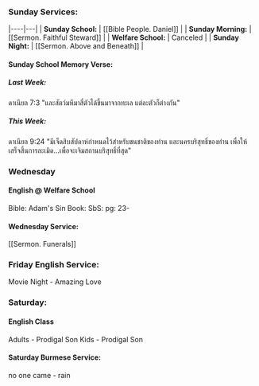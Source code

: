 ### Sunday Services:

|----|---|
| **Sunday School:**  | [[Bible People. Daniel]] |
| **Sunday Morning:** | [[Sermon. Faithful Steward]] |
| **Welfare School:** | Canceled |
| **Sunday Night:**   | [[Sermon. Above and Beneath]] |

#### Sunday School Memory Verse:
##### Last Week: 
ดาเนียล 7:3 "และสัตว์มหึมาสี่ตัวได้ขึ้นมาจากทะเล แต่ละตัวก็ต่างกัน"
##### This Week:
ดาเนียล 9:24 "มีเจ็ดสิบสัปดาห์กำหนดไว้สำหรับชนชาติของท่าน และนครบริสุทธิ์ของท่าน เพื่อให้เสร็จสิ้นการละเมิด...เพื่อจะเจิมสถานบริสุทธิ์ที่สุด"
### Wednesday 
#### English @ Welfare School
Bible: Adam's Sin
Book: SbS: pg: 23-
#### Wednesday Service:
[[Sermon. Funerals]]
### Friday English Service:
Movie Night - Amazing Love
### Saturday:
#### English Class
Adults - Prodigal Son
Kids - Prodigal Son
#### Saturday Burmese Service:
no one came - rain
